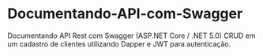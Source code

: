 # Documentando-API-com-Swagger
Documentando API Rest com Swagger (ASP.NET Core / .NET 5.0)
CRUD em um cadastro de clientes utilizando Dapper e JWT para autenticação.
